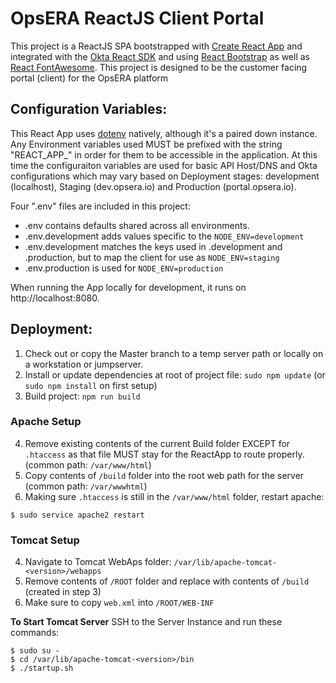 # OpsERA ReactJS Client Portal

This project is a ReactJS SPA bootstrapped with [Create React App](https://github.com/facebook/create-react-app) and integrated with the 
[Okta React SDK](https://www.npmjs.com/package/@okta/okta-react) and using [React Bootstrap](https://react-bootstrap.github.io) as well as 
[React FontAwesome](https://www.npmjs.com/package/react-fontawesome).  This project is designed to be the customer facing portal (client) 
for the OpsERA platform


## Configuration Variables:
This React App uses [dotenv](https://www.npmjs.com/package/dotenv) natively, although it's a paired down instance.  Any Environment variables 
used MUST be prefixed with the string "REACT_APP_" in order for them to be accessible in the application.  At this time the configuraiton 
variables are used for basic API Host/DNS and Okta configurations which may vary based on Deployment stages: development (localhost), 
Staging (dev.opsera.io) and Production (portal.opsera.io).

Four ".env" files are included in this project:
* .env contains defaults shared across all environments.
* .env.development adds values specific to the `NODE_ENV=development`
* .env.development matches the keys used in .development and .production, but to map the client for use as `NODE_ENV=staging`
* .env.production is used for `NODE_ENV=production`

When running the App locally for development, it runs on http://localhost:8080.

## Deployment:
1. Check out or copy the Master branch to a temp server path or locally on a workstation or jumpserver. 
2. Install or update dependencies at root of project file: `sudo npm update` (or `sudo npm install` on first setup)
3. Build project: `npm run build`

### Apache Setup
4. Remove existing contents of the current Build folder EXCEPT for `.htaccess` as that file MUST stay for the ReactApp to route properly. (common path: `/var/www/html`) 
5. Copy contents of `/build` folder into the root web path for the server (common path: `/var/wwwhtml`)
6. Making sure `.htaccess` is still in the `/var/www/html` folder, restart apache:
```
$ sudo service apache2 restart
```

### Tomcat Setup
4. Navigate to Tomcat WebAps folder: `/var/lib/apache-tomcat-<version>/webapps`
5. Remove contents of `/ROOT` folder and replace with contents of `/build` (created in step 3)
6. Make sure to copy `web.xml` into `/ROOT/WEB-INF`

**To Start Tomcat Server**
SSH to the Server Instance and run these commands:
```
$ sudo su -
$ cd /var/lib/apache-tomcat-<version>/bin
$ ./startup.sh
```
